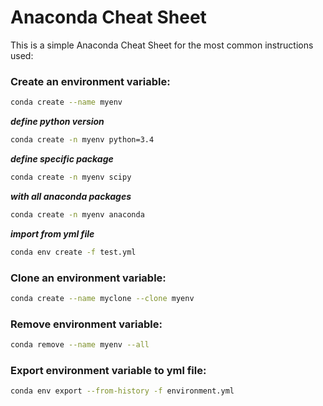 # Anaconda Cheat Sheet

This is a simple Anaconda Cheat Sheet for the most common instructions used:

### Create an environment variable:

```bash
conda create --name myenv
```

***define python version***
```bash
conda create -n myenv python=3.4
```

***define specific package***
```bash
conda create -n myenv scipy
```

***with all anaconda packages***
```bash
conda create -n myenv anaconda
```

***import from yml file***
```bash
conda env create -f test.yml
```

### Clone an environment variable:

```bash
conda create --name myclone --clone myenv
```

### Remove environment variable:

```bash
conda remove --name myenv --all
```

### Export environment variable to yml file:

```bash
conda env export --from-history -f environment.yml
```
